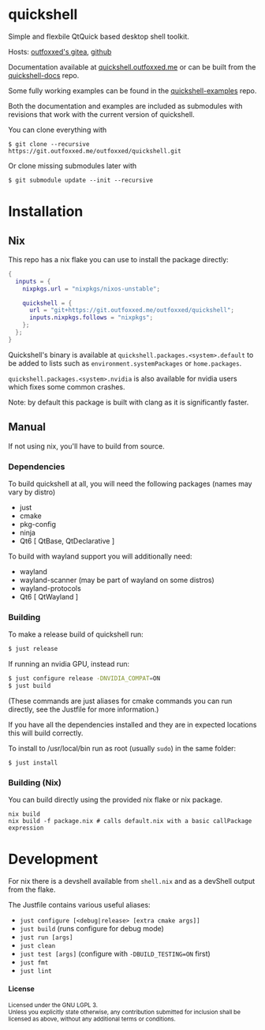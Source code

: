 # quickshell

Simple and flexbile QtQuick based desktop shell toolkit.

Hosts: [outfoxxed's gitea], [github]

[outfoxxed's gitea]: https://git.outfoxxed.me/outfoxxed/quickshell
[github]: https://github.com/outfoxxed/quickshell

Documentation available at [quickshell.outfoxxed.me](https://quickshell.outfoxxed.me) or
can be built from the [quickshell-docs](https://git.outfoxxed.me/outfoxxed/quickshell-docs) repo.

Some fully working examples can be found in the [quickshell-examples](https://git.outfoxxed.me/outfoxxed/quickshell-examples) 
repo.

Both the documentation and examples are included as submodules with revisions that work with the current
version of quickshell.

You can clone everything with
```
$ git clone --recursive https://git.outfoxxed.me/outfoxxed/quickshell.git
```

Or clone missing submodules later with
```
$ git submodule update --init --recursive
```

# Installation

## Nix
This repo has a nix flake you can use to install the package directly:

```nix
{
  inputs = {
    nixpkgs.url = "nixpkgs/nixos-unstable";

    quickshell = {
      url = "git+https://git.outfoxxed.me/outfoxxed/quickshell";
      inputs.nixpkgs.follows = "nixpkgs";
    };
  };
}
```

Quickshell's binary is available at `quickshell.packages.<system>.default` to be added to
lists such as `environment.systemPackages` or `home.packages`.

`quickshell.packages.<system>.nvidia` is also available for nvidia users which fixes some
common crashes.

Note: by default this package is built with clang as it is significantly faster.

## Manual

If not using nix, you'll have to build from source.

### Dependencies
To build quickshell at all, you will need the following packages (names may vary by distro)

- just
- cmake
- pkg-config
- ninja
- Qt6 [ QtBase, QtDeclarative ]

To build with wayland support you will additionally need:
- wayland
- wayland-scanner (may be part of wayland on some distros)
- wayland-protocols
- Qt6 [ QtWayland ]

### Building

To make a release build of quickshell run:
```sh
$ just release
```

If running an nvidia GPU, instead run:
```sh
$ just configure release -DNVIDIA_COMPAT=ON
$ just build
```

(These commands are just aliases for cmake commands you can run directly,
see the Justfile for more information.)

If you have all the dependencies installed and they are in expected
locations this will build correctly.

To install to /usr/local/bin run as root (usually `sudo`) in the same folder:
```
$ just install
```

### Building (Nix)

You can build directly using the provided nix flake or nix package.
```
nix build
nix build -f package.nix # calls default.nix with a basic callPackage expression
```

# Development

For nix there is a devshell available from `shell.nix` and as a devShell
output from the flake.

The Justfile contains various useful aliases:
- `just configure [<debug|release> [extra cmake args]]`
- `just build` (runs configure for debug mode)
- `just run [args]`
- `just clean`
- `just test [args]` (configure with `-DBUILD_TESTING=ON` first)
- `just fmt`
- `just lint`

#### License

<sup>
Licensed under the GNU LGPL 3.
</sup>

<br>

<sub>
Unless you explicitly state otherwise, any contribution submitted
for inclusion shall be licensed as above, without any additional
terms or conditions.
</sub>
